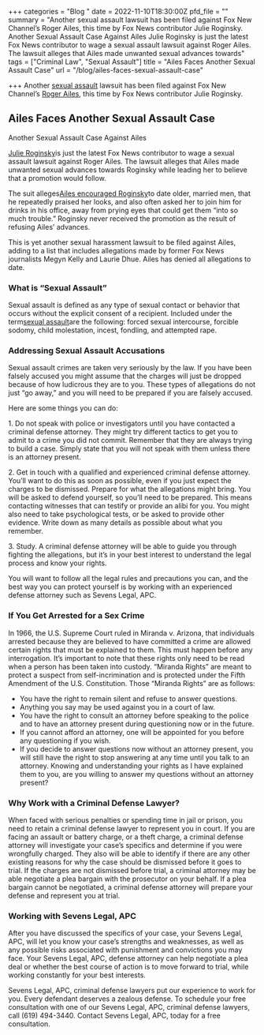 +++
categories = "Blog "
date = 2022-11-10T18:30:00Z
pfd_file = ""
summary = "Another sexual assault lawsuit has been filed against Fox New Channel’s Roger Ailes, this time by Fox News contributor Julie Roginsky. Another Sexual Assault Case Against Ailes Julie Roginsky is just the latest Fox News contributor to wage a sexual assault lawsuit against Roger Ailes. The lawsuit alleges that Ailes made unwanted sexual advances towards"
tags = ["Criminal Law", "Sexual Assault"]
title = "Ailes Faces Another Sexual Assault Case"
url = "/blog/ailes-faces-sexual-assault-case"

+++
Another [sexual assault](https://www.sevenslegal.com/) lawsuit has been filed against Fox New Channel’s [Roger Ailes](https://www.sevenslegal.com/), this time by Fox News contributor Julie Roginsky.

## Ailes Faces Another Sexual Assault Case

Another Sexual Assault Case Against Ailes

[Julie Roginsky](https://www.sevenslegal.com/)is just the latest Fox News contributor to wage a sexual assault lawsuit against Roger Ailes. The lawsuit alleges that Ailes made unwanted sexual advances towards Roginsky while leading her to believe that a promotion would follow.

The suit alleges[Ailes encouraged Roginsky](https://www.sevenslegal.com/)to date older, married men, that he repeatedly praised her looks, and also often asked her to join him for drinks in his office, away from prying eyes that could get them “into so much trouble.” Roginsky never received the promotion as the result of refusing Ailes’ advances.

This is yet another sexual harassment lawsuit to be filed against Ailes, adding to a list that includes allegations made by former Fox News journalists Megyn Kelly and Laurie Dhue. Ailes has denied all allegations to date.

### What is “Sexual Assault”

Sexual assault is defined as any type of sexual contact or behavior that occurs without the explicit consent of a recipient. Included under the term[sexual assault](https://www.sevenslegal.com/)are the following: forced sexual intercourse, forcible sodomy, child molestation, incest, fondling, and attempted rape.

### Addressing Sexual Assault Accusations

Sexual assault crimes are taken very seriously by the law. If you have been falsely accused you might assume that the charges will just be dropped because of how ludicrous they are to you. These types of allegations do not just “go away,” and you will need to be prepared if you are falsely accused.

Here are some things you can do:

1\. Do not speak with police or investigators until you have contacted a criminal defense attorney. They might try different tactics to get you to admit to a crime you did not commit. Remember that they are always trying to build a case. Simply state that you will not speak with them unless there is an attorney present.

2\. Get in touch with a qualified and experienced criminal defense attorney. You’ll want to do this as soon as possible, even if you just expect the charges to be dismissed. Prepare for what the allegations might bring. You will be asked to defend yourself, so you’ll need to be prepared. This means contacting witnesses that can testify or provide an alibi for you. You might also need to take psychological tests, or be asked to provide other evidence. Write down as many details as possible about what you remember.

3\. Study. A criminal defense attorney will be able to guide you through fighting the allegations, but it’s in your best interest to understand the legal process and know your rights.

You will want to follow all the legal rules and precautions you can, and the best way you can protect yourself is by working with an experienced defense attorney such as Sevens Legal, APC.

### If You Get Arrested for a Sex Crime

In 1966, the U.S. Supreme Court ruled in Miranda v. Arizona, that individuals arrested because they are believed to have committed a crime are allowed certain rights that must be explained to them. This must happen before any interrogation. It’s important to note that these rights only need to be read when a person has been taken into custody. “Miranda Rights” are meant to protect a suspect from self-incrimination and is protected under the Fifth Amendment of the U.S. Constitution. Those “Miranda Rights” are as follows:

* You have the right to remain silent and refuse to answer questions.
* Anything you say may be used against you in a court of law.
* You have the right to consult an attorney before speaking to the police and to have an attorney present during questioning now or in the future.
* If you cannot afford an attorney, one will be appointed for you before any questioning if you wish.
* If you decide to answer questions now without an attorney present, you will still have the right to stop answering at any time until you talk to an attorney. Knowing and understanding your rights as I have explained them to you, are you willing to answer my questions without an attorney present?

### Why Work with a Criminal Defense Lawyer?

When faced with serious penalties or spending time in jail or prison, you need to retain a criminal defense lawyer to represent you in court. If you are facing an assault or battery charge, or a theft charge, a criminal defense attorney will investigate your case’s specifics and determine if you were wrongfully charged. They also will be able to identify if there are any other existing reasons for why the case should be dismissed before it goes to trial. If the charges are not dismissed before trial, a criminal attorney may be able negotiate a plea bargain with the prosecutor on your behalf. If a plea bargain cannot be negotiated, a criminal defense attorney will prepare your defense and represent you at trial.

### Working with Sevens Legal, APC

After you have discussed the specifics of your case, your Sevens Legal, APC, will let you know your case’s strengths and weaknesses, as well as any possible risks associated with punishment and convictions you may face. Your Sevens Legal, APC, defense attorney can help negotiate a plea deal or whether the best course of action is to move forward to trial, while working constantly for your best interests.

Sevens Legal, APC, criminal defense lawyers put our experience to work for you. Every defendant deserves a zealous defense. To schedule your free consultation with one of our Sevens Legal, APC, criminal defense lawyers, call (619) 494-3440. Contact Sevens Legal, APC, today for a free consultation.